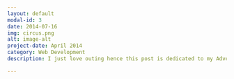```yaml
---
layout: default
modal-id: 3
date: 2014-07-16
img: circus.png
alt: image-alt
project-date: April 2014
category: Web Development
description: I just love outing hence this post is dedicated to my Adventure enthusiasim.

---
```

